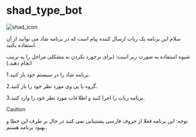# shad_type_bot
![shad_icon](https://github.com/user-attachments/assets/61815834-f913-440c-8221-996cd732a883)


سلام این برنامه یک ربات ارسال کننده پیام است که در برنامه شاد می توانید از آن استفاده بکنید.


شیوه استفاده به صورت زیر است: (برای برخورد نکردن به مشکلی مراحل را به ترتیب انجام دهید.) 

1.برنامه شاد را در سیستم خود باز کنید. 

2.گروه یا پی وی مورد نظر خود را باز کنید.

3.برنامه ربات را اجرا کنید و اطلاعات مورد نظر خود را وارد کنید.

> [!CAUTION]
> توجه: این برنامه فعلا از حروف فارسی پشتیبانی نمی کنید در حال بر طرف این خطا و بهبود برنامه هستم.
